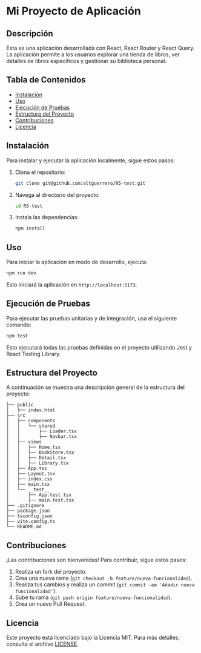 # Mi Proyecto de Aplicación

## Descripción

Esta es una aplicación desarrollada con React, React Router y React Query. La aplicación permite a los usuarios explorar una tienda de libros, ver detalles de libros específicos y gestionar su biblioteca personal.

## Tabla de Contenidos

- [Instalación](#instalación)
- [Uso](#uso)
- [Ejecución de Pruebas](#ejecución-de-pruebas)
- [Estructura del Proyecto](#estructura-del-proyecto)
- [Contribuciones](#contribuciones)
- [Licencia](#licencia)

## Instalación

Para instalar y ejecutar la aplicación localmente, sigue estos pasos:

1. Clona el repositorio:
   ```bash
   git clone git@github.com:altguerrero/R5-test.git
   ```
2. Navega al directorio del proyecto:
   ```bash
   cd R5-test
   ```
3. Instala las dependencias:
   ```bash
   npm install
   ```

## Uso

Para iniciar la aplicación en modo de desarrollo, ejecuta:

```bash
npm run dev
```

Esto iniciará la aplicación en `http://localhost:5173`.

## Ejecución de Pruebas

Para ejecutar las pruebas unitarias y de integración, usa el siguiente comando:

```bash
npm test
```

Esto ejecutará todas las pruebas definidas en el proyecto utilizando Jest y React Testing Library.

## Estructura del Proyecto

A continuación se muestra una descripción general de la estructura del proyecto:

```
├── public
│   ├── index.html
├── src
│   ├── components
│   │   └── shared
│   │       ├── Loader.tsx
│   │       ├── Navbar.tsx
│   ├── views
│   │   ├── Home.tsx
│   │   ├── BookStore.tsx
│   │   ├── Detail.tsx
│   │   ├── Library.tsx
│   ├── App.tsx
│   ├── Layout.tsx
│   ├── index.css
│   ├── main.tsx
│   └── __test__
│       ├── App.test.tsx
│       ├── main.test.tsx
├── .gitignore
├── package.json
├── tsconfig.json
├── vite.config.ts
└── README.md
```

## Contribuciones

¡Las contribuciones son bienvenidas! Para contribuir, sigue estos pasos:

1. Realiza un fork del proyecto.
2. Crea una nueva rama (`git checkout -b feature/nueva-funcionalidad`).
3. Realiza tus cambios y realiza un commit (`git commit -am 'Añadir nueva funcionalidad'`).
4. Sube tu rama (`git push origin feature/nueva-funcionalidad`).
5. Crea un nuevo Pull Request.

## Licencia

Este proyecto está licenciado bajo la Licencia MIT. Para más detalles, consulta el archivo [LICENSE](LICENSE).
